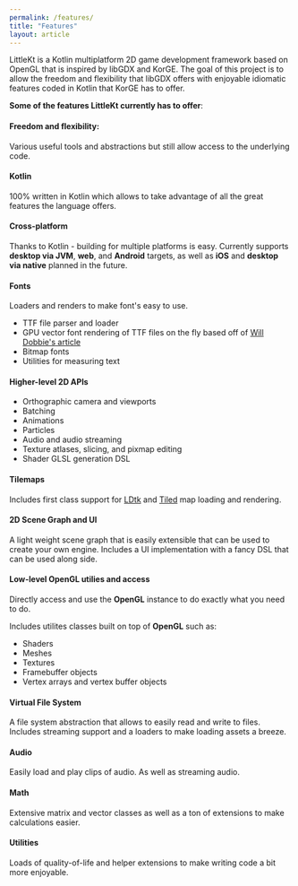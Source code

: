 ```yaml
---
permalink: /features/
title: "Features"
layout: article
---
```


LittleKt is a Kotlin multiplatform 2D game development framework based on OpenGL that is inspired by libGDX and KorGE. The goal of this project is to allow the freedom and flexibility that libGDX offers with enjoyable idiomatic features coded in Kotlin that KorGE has to offer.

**Some of the features LittleKt currently has to offer**:

#### Freedom and flexibility:

Various useful tools and abstractions but still allow access to the underlying code.

#### Kotlin

100% written in Kotlin which allows to take advantage of all the great features the language offers.

#### Cross-platform

Thanks to Kotlin - building for multiple platforms is easy. Currently supports **desktop via JVM**, **web**, and **Android** targets, as well as **iOS** and **desktop via native** planned in the future.

#### Fonts

Loaders and renders to make font's easy to use.

-   TTF file parser and loader
-   GPU vector font rendering of TTF files on the fly based off of [Will Dobbie's article](https://wdobbie.com/post/gpu-text-rendering-with-vector-textures/)
-   Bitmap fonts
-   Utilities for measuring text

#### Higher-level 2D APIs

-   Orthographic camera and viewports
-   Batching
-   Animations
-   Particles
-   Audio and audio streaming
-   Texture atlases, slicing, and pixmap editing
-   Shader GLSL generation DSL

#### Tilemaps

Includes first class support for [LDtk](https://ldtk.io) and [Tiled](https://www.mapeditor.org/) map loading and rendering.

#### 2D Scene Graph and UI

A light weight scene graph that is easily extensible that can be used to create your own engine. Includes a UI implementation with a fancy DSL that can be used along side.

#### Low-level OpenGL utilies and access

Directly access and use the **OpenGL** instance to do exactly what you need to do.

Includes utilites classes built on top of **OpenGL** such as:

-   Shaders
-   Meshes
-   Textures
-   Framebuffer objects
-   Vertex arrays and vertex buffer objects

#### Virtual File System

A file system abstraction that allows to easily read and write to files. Includes streaming support and a loaders to make loading assets a breeze.

#### Audio

Easily load and play clips of audio. As well as streaming audio.

#### Math

Extensive matrix and vector classes as well as a ton of extensions to make calculations easier.

#### Utilities

Loads of quality-of-life and helper extensions to make writing code a bit more enjoyable.
